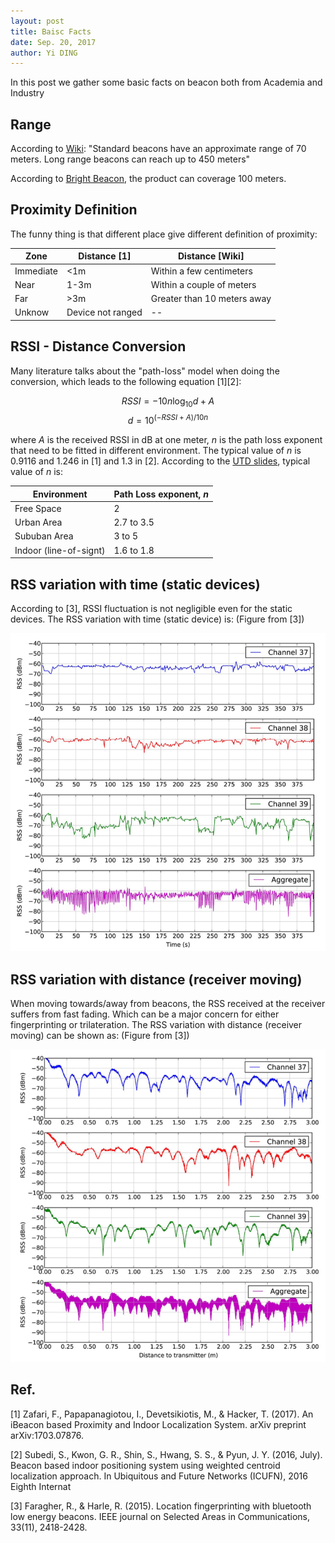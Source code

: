 ```yaml
--- 
layout: post
title: Baisc Facts
date: Sep. 20, 2017
author: Yi DING
---
```

[comment]: # (Some basic facts about beaocn)

In this post we gather some basic facts on beacon both from Academia and Industry

## Range
According to [Wiki](https://en.wikipedia.org/wiki/IBeacon): "Standard beacons have an approximate range of 70 meters. Long range beacons can reach up to 450 meters"

According to [Bright Beacon](http://www.brtbeacon.com/main/maxbeacon.shtml), the product can coverage 100 meters.


## Proximity Definition
The funny thing is that different place give different definition of proximity:

|Zone       |Distance [1]       |Distance [Wiki]            |
|-------    |------             |------                     |
|Immediate  |<1m                |Within a few centimeters   |
|Near       |1-3m               |Within a couple of meters  |
|Far        |>3m                |Greater than 10 meters away|
|Unknow     |Device not ranged  | --                        |


## RSSI - Distance Conversion
Many literature talks about the "path-loss" model when doing the conversion, which leads to the following equation [1][2]: 

$$ RSSI = -10n\log_{10}d + A $$
$$ d = 10^{(-RSSI+A)/10n} $$

where $A$ is the received RSSI in dB at one meter, $n$ is the path loss exponent that need to be fitted in different environment. The typical value of $n$ is 0.9116 and 1.246 in [1] and 1.3 in [2]. 
According to the [UTD slides](https://www.utdallas.edu/~torlak/courses/ee4367/lectures/lectureradio.pdf), typical value of $n$ is:

|Environment            |Path Loss exponent, $n$    |
|----                   |----                       |
|Free Space             |2                          |
|Urban Area             |2.7 to 3.5                 |
|Sububan Area           |3 to 5                     |
|Indoor (line-of-signt) |1.6 to 1.8                 |


## RSS variation with time (static devices)
According to [3], RSSI fluctuation is not negligible even for the static devices. The RSS variation with time (static device) is: (Figure from [3])
<center> <img src="figures/rss-variation-with-time.png"  alt="RSSI Variation with time">
</center>

## RSS variation with distance (receiver moving)
When moving towards/away from beacons, the RSS received at the receiver suffers from fast fading. Which can be a major concern for either fingerprinting or trilateration. The RSS variation with distance (receiver moving) can be shown as: (Figure from [3])
<center> <img src="figures/rss-variation-with-distance.png"  alt="RSSI Variation with distance">
</center>

## Ref.
[1] Zafari, F., Papapanagiotou, I., Devetsikiotis, M., & Hacker, T. (2017). An iBeacon based Proximity and Indoor Localization System. arXiv preprint arXiv:1703.07876.

[2] Subedi, S., Kwon, G. R., Shin, S., Hwang, S. S., & Pyun, J. Y. (2016, July). Beacon based indoor positioning system using weighted centroid localization approach. In Ubiquitous and Future Networks (ICUFN), 2016 Eighth Internat

[3] Faragher, R., & Harle, R. (2015). Location fingerprinting with bluetooth low energy beacons. IEEE journal on Selected Areas in Communications, 33(11), 2418-2428.
